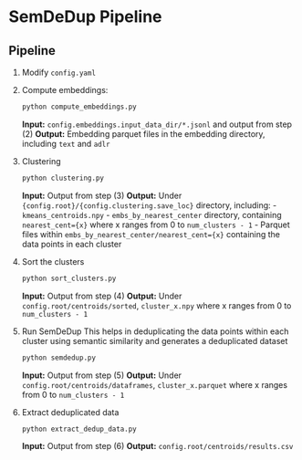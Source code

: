 # SemDeDup Pipeline

## Pipeline

1) Modify `config.yaml`


2) Compute embeddings:
    ```sh
    python compute_embeddings.py
    ```
    **Input:** `config.embeddings.input_data_dir/*.jsonl` and output from step (2)
    **Output:** Embedding  parquet files in the embedding directory, including `text` and `adlr`

3) Clustering
    ```sh
    python clustering.py
    ```
    **Input:** Output from step (3)
    **Output:** Under `{config.root}/{config.clustering.save_loc}` directory, including:
        - `kmeans_centroids.npy`
        - `embs_by_nearest_center` directory, containing `nearest_cent={x}` where x ranges from 0 to `num_clusters - 1`
        - Parquet files within `embs_by_nearest_center/nearest_cent={x}` containing the data points in each cluster

4) Sort the clusters
    ```sh
    python sort_clusters.py
    ```
    **Input:** Output from step (4)
    **Output:** Under `config.root/centroids/sorted`, `cluster_x.npy` where x ranges from 0 to `num_clusters - 1`

5) Run SemDeDup
    This helps in deduplicating the data points within each cluster using semantic similarity
    and generates a deduplicated dataset
    ```sh
    python semdedup.py
    ```
    **Input:** Output from step (5)
    **Output:** Under `config.root/centroids/dataframes`, `cluster_x.parquet` where x ranges from 0 to `num_clusters - 1`

6) Extract deduplicated data
    ```sh
    python extract_dedup_data.py
    ```
    **Input:** Output from step (6)
    **Output:** `config.root/centroids/results.csv`

<!-- 8) Analysis in `pynb/eda_dups.ipynb` -->
